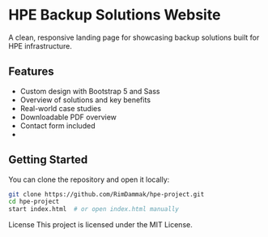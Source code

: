 # HPE Backup Solutions Website

A clean, responsive landing page for showcasing backup solutions built for HPE infrastructure.

## Features

- Custom design with Bootstrap 5 and Sass
- Overview of solutions and key benefits
- Real-world case studies
- Downloadable PDF overview
- Contact form included
- 
## Getting Started

You can clone the repository and open it locally:

```bash
git clone https://github.com/RimDammak/hpe-project.git
cd hpe-project
start index.html  # or open index.html manually
````
License
This project is licensed under the MIT License.
